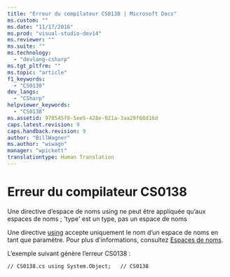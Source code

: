 ```yaml
---
title: "Erreur du compilateur CS0138 | Microsoft Docs"
ms.custom: ""
ms.date: "11/17/2016"
ms.prod: "visual-studio-dev14"
ms.reviewer: ""
ms.suite: ""
ms.technology: 
  - "devlang-csharp"
ms.tgt_pltfrm: ""
ms.topic: "article"
f1_keywords: 
  - "CS0138"
dev_langs: 
  - "CSharp"
helpviewer_keywords: 
  - "CS0138"
ms.assetid: 970545f8-5ee5-428e-921a-3aa29f68d16d
caps.latest.revision: 9
caps.handback.revision: 9
author: "BillWagner"
ms.author: "wiwagn"
manager: "wpickett"
translationtype: Human Translation
---
```

# Erreur du compilateur CS0138
Une directive d’espace de noms using ne peut être appliquée qu’aux espaces de noms ; 'type' est un type, pas un espace de noms  
  
 Une directive [using](../../csharp/language-reference/keywords/using.md) accepte uniquement le nom d’un espace de noms en tant que paramètre. Pour plus d'informations, consultez [Espaces de noms](../../csharp/programming-guide/namespaces/index.md).  
  
 L’exemple suivant génère l’erreur CS0138 :  
  
```  
// CS0138.cs using System.Object;   // CS0138  
```